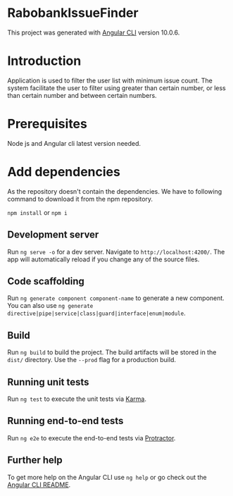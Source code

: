 # RabobankIssueFinder

This project was generated with [Angular CLI](https://github.com/angular/angular-cli) version 10.0.6. 

# Introduction
Application is used to filter the user list with minimum issue count. The system facilitate the user to filter using greater than certain number, or less than certain number and between certain numbers.

# Prerequisites
Node js and Angular cli latest version needed.

# Add dependencies 
As the repository doesn't contain the dependencies. We have to following command to download it from the npm repository.

`npm install` or `npm i`

## Development server

Run `ng serve -o` for a dev server. Navigate to `http://localhost:4200/`. The app will automatically reload if you change any of the source files.

## Code scaffolding

Run `ng generate component component-name` to generate a new component. You can also use `ng generate directive|pipe|service|class|guard|interface|enum|module`.

## Build

Run `ng build` to build the project. The build artifacts will be stored in the `dist/` directory. Use the `--prod` flag for a production build.

## Running unit tests

Run `ng test` to execute the unit tests via [Karma](https://karma-runner.github.io).

## Running end-to-end tests

Run `ng e2e` to execute the end-to-end tests via [Protractor](http://www.protractortest.org/).

## Further help

To get more help on the Angular CLI use `ng help` or go check out the [Angular CLI README](https://github.com/angular/angular-cli/blob/master/README.md).

